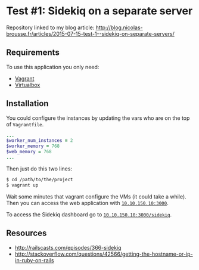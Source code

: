 # Test #1: Sidekiq on a separate server

Repository linked to my blog article: http://blog.nicolas-brousse.fr/articles/2015-07-15-test-1--sidekiq-on-separate-servers/


## Requirements

To use this application you only need:

* [Vagrant](http://www.vagrantup.com/downloads.html)
* [Virtualbox](https://www.virtualbox.org/wiki/Downloads)


## Installation

You could configure the instances by updating the vars who are on the top of `Vagrantfile`.

```ruby
...
$worker_num_instances = 2
$worker_memory = 768
$web_memory = 768
...
```

Then just do this two lines:

```sh
$ cd /path/to/the/project
$ vagrant up
```

Wait some minutes that vagrant configure the VMs (it could take a while).
Then you can access the web application with [`10.10.150.10:3000`](http://10.10.150.10:3000/).

To access the Sidekiq dashboard go to [`10.10.150.10:3000/sidekiq`](http://10.10.150.10:3000/sidekiq).


## Resources

* http://railscasts.com/episodes/366-sidekiq
* http://stackoverflow.com/questions/42566/getting-the-hostname-or-ip-in-ruby-on-rails
